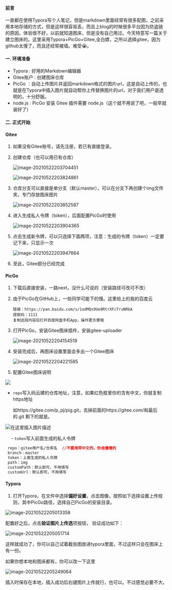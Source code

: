 #### 前言

一直都在使用Typora写个人笔记，但是markdown里面经常有很多配图，之前采用本地存储的方式，但是这样很容易丢，而且上blog的时候很多平台因为防盗链的原因，体验很不好，以前就知道图床，但是没有自己用过。今天特意写一篇关于建立图床的。这里采用Typora+PicGo+Gitee,全白嫖，之所以选择gitee，因为github太慢了，而且还经常被墙。难受😭。



#### 一. 环境准备

- Typora : 好用的Markdown编辑器
- Gitee账户 : 创建图床仓库
- PicGo ：自动上传图片并返回markdown格式的图片url，这是自动上传的，也就是在Typora中插入图片就自动帮你上传替换图片的url，对于我们用户是透明的，十分舒服。
- node.js : PicGo 安装 Gitee 插件需要 node.js（这个就不用说了吧，一般早就装好了）



#### 二. 正式开始

#### Gitee

1. 如果没有Gitee账号，请先注册，若已有直接登录。

2. 创建仓库（也可以用已有仓库）

   ![image-20210522203704451](https://gitee.com/p_pj/picgo/raw/master/img/20210522203704.png)

   ![image-20210522203824861](https://gitee.com/p_pj/picgo/raw/master/img/20210522203825.png)

3. 仓库分支可以直接是单分支（默认master），可以在分支下再创建个img文件夹，专门存放图床图片

   ![image-20210522203852587](https://gitee.com/p_pj/picgo/raw/master/img/20210522203852.png)

4. 进入生成私人令牌（token），后面配置PicGo时使用

   ![image-20210522203904365](https://gitee.com/p_pj/picgo/raw/master/img/20210522203904.png)

5. 
   点击生成新令牌，可以只选择下面两项，注意：生成的令牌（token）一定要记下来，只显示一次

   ![image-20210522203947664](https://gitee.com/p_pj/picgo/raw/master/img/20210522203947.png)

6. 至此，Gitee部分已经完成



#### PicGo

1. 下载后直接安装，一路next，没什么可说的（安装路径可改可不改）

2. 由于PicGo在GitHub上，一些同学可能下的慢。这里给上的我的百度云

   ```
   链接：https://pan.baidu.com/s/1odMQs9Ue9RtrXFcTruNRbA 
   提取码：1111 
   复制这段内容后打开百度网盘手机App，操作更方便哦
   ```

3. 打开PicGo，安装Gitee图床插件，安装gitee-uploader

   ![image-20210522204154519](https://gitee.com/p_pj/picgo/raw/master/img/20210522204154.png)

4. 安装完成后，再图床设置里面会多出一个Gitee图床

   ![image-20210522204221585](https://gitee.com/p_pj/picgo/raw/master/img/20210522204221.png)

5. 配置Gitee图床说明

![](https://gitee.com/p_pj/picgo/raw/master/img/20210522204534.png)

  - `repo`写入码云建的仓库地址，注意，如果红色框里你的含有中文，你就复制https地址

    如https://gitee.com/p_pj/pig.git，去掉前面的https://gitee.com/和最后的.git 剩下的就是。

![在这里插入图片描述](https://gitee.com/p_pj/picgo/raw/master/img/20210522205704.png)

  - `token`写入前面生成的私人令牌

```css
 repo：gitee用户名/仓库名  //不要用带中文的，你会撞墙的
 branch：master
 token：上面生成的私人令牌
 path：img  
 customPath：默认即可，不用填写
 customUrl：默认即可，不用填写
```





#### Typora

1. 打开Typora，在文件中选择**偏好设置**，点击图像，按照如下选择设置上传规则，其中PicGo路径，选择自己PicGo的安装目录。

![image-20210522205013358](https://gitee.com/p_pj/picgo/raw/master/img/20210522205013.png)

配置好之后，点击**验证图片上传选**项按钮，  验证成功如下：

![image-20210522205051714](https://gitee.com/p_pj/picgo/raw/master/img/20210522205051.png)

这样就成功了，你可以自己试着截张图放进typora里面，不过这样只会在图床上有一份。

如果你想本地和图床都有，你可以改一下这里

![image-20210522205249064](https://gitee.com/p_pj/picgo/raw/master/img/20210522205249.png)

插入时保存在本地，插入成功后右键图片上传就行，也可以。不过感觉必要不大。

